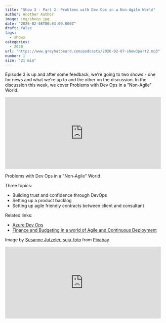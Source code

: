 ```yaml
---
title: "Show 3 - Part 2: Problems with Dev Ops in a Non-Agile World"
author: Another Author
image: img/sheep.jpg
date: "2020-02-08T00:03:00.000Z"
draft: false
tags: 
  - shows
categories:
  - 2020
url: "https://www.greyhatbeard.com/podcasts/2020-02-07-show3part2.mp3"
number: 1
size: "21 min"
---
```


Episode 3 is up and after some feedback, we're going to two shows - one for news and what we're up to and the other on the discussion. In the discussion this week, we cover Problems with Dev Ops in a "Non-Agile" World.

<iframe src="https://open.spotify.com/embed-podcast/episode/6eO3aTPejyZnwnBZrjTfuO" width="100%" height="232" frameborder="0" allowtransparency="true" allow="encrypted-media"></iframe>


Problems with Dev Ops in a "Non-Agile" World

Three topics:
- Building trust and confidence through DevOps
- Setting up a product backlog
- Setting up agile friendly contracts between client and consultant

Related links:
- [Azure Dev Ops](https://azure.microsoft.com/en-gb/services/devops/)
- [Finance and Budgeting in a world of Agile and Continuous Deployment](https://www.mcd79.com/2018/12/06/advent-day-six-finance-and-budgeting-continuous-deployment-agile.html)

Image by [Susanne Jutzeler, suju-foto](https://pixabay.com/users/suju-165106/?utm_source=link-attribution&amp;utm_medium=referral&amp;utm_campaign=image&amp;utm_content=2372148) from [Pixabay](https://pixabay.com/?utm_source=link-attribution&amp;utm_medium=referral&amp;utm_campaign=image&amp;utm_content=2372148)

<iframe src="https://open.spotify.com/embed-podcast/episode/6eO3aTPejyZnwnBZrjTfuO" width="100%" height="232" frameborder="0" allowtransparency="true" allow="encrypted-media"></iframe>
